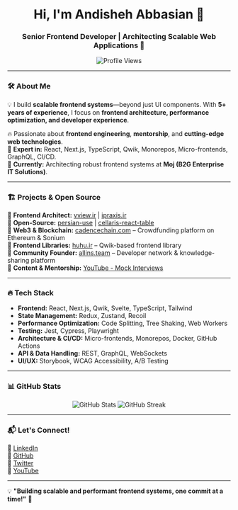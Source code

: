 <h1 align="center">Hi, I'm Andisheh Abbasian 👋</h1>
<h3 align="center">Senior Frontend Developer | Architecting Scalable Web Applications 🚀</h3>

<p align="center">
  <img src="https://komarev.com/ghpvc/?username=andishdev&label=Profile%20Views&color=0e75b6&style=flat" alt="Profile Views" />
</p>

---

### 🛠 About Me
💡 I build **scalable frontend systems**—beyond just UI components. With **5+ years of experience**, I focus on **frontend architecture, performance optimization, and developer experience**.

🔥 Passionate about **frontend engineering**, **mentorship**, and **cutting-edge web technologies**.  
🚀 **Expert in:** React, Next.js, TypeScript, Qwik, Monorepos, Micro-frontends, GraphQL, CI/CD.  
🎯 **Currently:** Architecting robust frontend systems at **Moj (B2G Enterprise IT Solutions)**.

---

### 🏗️ Projects & Open Source
📌 **Frontend Architect:** [vview.ir](https://vview.ir) | [ipraxis.ir](https://ipraxis.ir)  
📌 **Open-Source:** [persian-use](https://github.com/...) | [cellaris-react-table](https://github.com/...)  
📌 **Web3 & Blockchain:** [cadencechain.com](https://cadencechain.com) – Crowdfunding platform on Ethereum & Sonium  
📌 **Frontend Libraries:** [huhu.ir](https://huhu.ir) – Qwik-based frontend library  
📌 **Community Founder:** [allins.team](https://allins.team) – Developer network & knowledge-sharing platform  
📌 **Content & Mentorship:** [YouTube - Mock Interviews](https://www.youtube.com/...)

---

### 🔥 Tech Stack
- **Frontend:** React, Next.js, Qwik, Svelte, TypeScript, Tailwind  
- **State Management:** Redux, Zustand, Recoil  
- **Performance Optimization:** Code Splitting, Tree Shaking, Web Workers  
- **Testing:** Jest, Cypress, Playwright  
- **Architecture & CI/CD:** Micro-frontends, Monorepos, Docker, GitHub Actions  
- **API & Data Handling:** REST, GraphQL, WebSockets  
- **UI/UX:** Storybook, WCAG Accessibility, A/B Testing  

---

### 📊 GitHub Stats
<p align="center">
  <img src="https://github-readme-stats.vercel.app/api?username=andishe-wpd&show_icons=true&theme=radical" alt="GitHub Stats" />
  <img src="https://github-readme-streak-stats.herokuapp.com/?user=andishe-wpd&theme=radical" alt="GitHub Streak" />
</p>

---

### 📬 Let's Connect!
🔗 [LinkedIn](https://www.linkedin.com/in/andisheh-abbasian)  
🔗 [GitHub](https://github.com/andishdev)  
🔗 [Twitter](https://twitter.com/andishdev)  
🔗 [YouTube](https://www.youtube.com/)  

---

💡 **"Building scalable and performant frontend systems, one commit at a time!"** 🚀  
